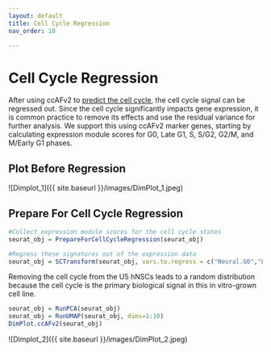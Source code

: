 ```yaml
---
layout: default
title: Cell Cycle Regression 
nav_order: 10

---
```

# Cell Cycle Regression
After using ccAFv2 to [predict the cell cycle]([https://github.com/plaisier-lab/FIXLINK](https://plaisier-lab.github.io/ccafv2_R/src/single.html)), 
the cell cycle signal can be regressed out. Since the cell cycle significantly impacts gene expression, it is common practice to remove its effects and
use the residual variance for further analysis. We support this using ccAFv2 marker genes, starting by
calculating expression module scores for G0, Late G1, S, S/G2, G2/M, and
M/Early G1 phases.

## Plot Before Regression  
![Dimplot_1]({{ site.baseurl }}/images/DimPlot_1.jpeg)


## Prepare For Cell Cycle Regression
```r
#Collect expression module scores for the cell cycle states 
seurat_obj = PrepareForCellCycleRegression(seurat_obj)

#Regress these signatures out of the expression data
seurat_obj = SCTransform(seurat_obj, vars.to.regress = c("Neural.G0","Late.G1_exprs1", "S_exprs2", "S.G2_exprs3", "G2.M_exprs4", "M.Early.G1_exprs5"))
```
Removing the cell cycle from the U5 hNSCs leads to a random distribution
because the cell cycle is the primary biological signal in this in
vitro-grown cell line.
```r
seurat_obj = RunPCA(seurat_obj)
seurat_obj = RunUMAP(seurat_obj, dims=1:10)
DimPlot.ccAFv2(seurat_obj)
```
![Dimplot_2]({{ site.baseurl }}/images/DimPlot_2.jpeg)
